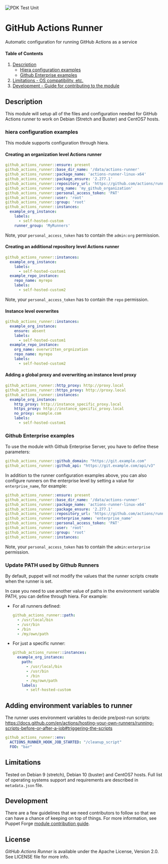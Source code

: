 ![PDK Test Unit](https://github.com/Telefonica/puppet-github-actions-runner/workflows/Run%20pdk%20test%20unit/badge.svg?branch=master)

# GitHub Actions Runner

Automatic configuration for running GitHub Actions as a service

#### Table of Contents

1. [Description](#description)
    - [Hiera configuration examples](#hiera-configuration-examples)
    - [Github Enterprise examples](#github-enterprise-examples)
2. [Limitations - OS compatibility, etc.](#limitations)
3. [Development - Guide for contributing to the module](#development)

## Description

This module will setup all of the files and configuration needed for GitHub Actions runner to work on Debian (Stretch and Buster) and CentOS7 hosts.

### hiera configuration examples

This module supports configuration through hiera.

#### Creating an organization level Actions runner

```yaml
github_actions_runner::ensure: present
github_actions_runner::base_dir_name: '/data/actions-runner'
github_actions_runner::package_name: 'actions-runner-linux-x64'
github_actions_runner::package_ensure: '2.277.1'
github_actions_runner::repository_url: 'https://github.com/actions/runner/releases/download'
github_actions_runner::org_name: 'my_github_organization'
github_actions_runner::personal_access_token: 'PAT'
github_actions_runner::user: 'root'
github_actions_runner::group: 'root'
github_actions_runner::instances:
  example_org_instance:
    labels:
      - self-hosted-custom
    runner_group: 'MyRunners'
```

Note, your `personal_access_token` has to contain the `admin:org` permission.

#### Creating an additional repository level Actions runner
```yaml
github_actions_runner::instances:
  example_org_instance:
    labels:
      - self-hosted-custom1
  example_repo_instance:
    repo_name: myrepo
    labels:
      - self-hosted-custom2
```

Note, your `personal_access_token` has to contain the `repo` permission.

#### Instance level overwrites
```yaml
github_actions_runner::instances:
  example_org_instance:
    ensure: absent
    labels:
      - self-hosted-custom1
  example_repo_instance:
    org_name: overwritten_orgnization
    repo_name: myrepo
    labels:
      - self-hosted-custom2
```

#### Adding a global proxy and overwriting an instance level proxy
```yaml
github_actions_runner::http_proxy: http://proxy.local
github_actions_runner::https_proxy: http://proxy.local
github_actions_runner::instances:
  example_org_instance:
    http_proxy: http://instance_specific_proxy.local
    https_proxy: http://instance_specific_proxy.local
    no_proxy: example.com
    labels:
      - self-hosted-custom1
```

### Github Enterprise examples
To use the module with Github Enterprise Server, you have to define these parameters:
```yaml
github_actions_runner::github_domain: "https://git.example.com"
github_actions_runner::github_api: "https://git.example.com/api/v3"
```

In addition to the runner configuration examples above, you can also configure runners
on the enterprise level by setting a value for `enterprise_name`, for example:
```yaml
github_actions_runner::ensure: present
github_actions_runner::base_dir_name: '/data/actions-runner'
github_actions_runner::package_name: 'actions-runner-linux-x64'
github_actions_runner::package_ensure: '2.277.1'
github_actions_runner::repository_url: 'https://github.com/actions/runner/releases/download'
github_actions_runner::enterprise_name: 'enterprise_name'
github_actions_runner::personal_access_token: 'PAT'
github_actions_runner::user: 'root'
github_actions_runner::group: 'root'
github_actions_runner::instances:
```

Note, your `personal_access_token` has to contain the `admin:enterprise` permission.

### Update PATH used by Github Runners

By default, puppet will not modify the values that the runner scripts create when
the runner is set.

In case you need to use another value of paths in the environment variable PATH,
you can define through hiera. For example:

- For all runners defined:
  ```yaml
  github_actions_runner::path:
    - /usr/local/bin
    - /usr/bin
    - /bin
    - /my/own/path
  ```
- For just a specific runner:
  ```yaml
  github_actions_runner::instances:
    example_org_instance:
      path:
        - /usr/local/bin
        - /usr/bin
        - /bin
        - /my/own/path
      labels:
        - self-hosted-custom
  ```

## Adding environment variables to runner

The runner uses environment variables to decide pre/post-run scripts:
https://docs.github.com/en/actions/hosting-your-own-runners/running-scripts-before-or-after-a-job#triggering-the-scripts

```yaml
github_actions_runner::env:
  ACTIONS_RUNNER_HOOK_JOB_STARTED: "/cleanup_script"
  FOO: "bar"
```


## Limitations

Tested on Debian 9 (stretch), Debian 10 (buster) and CentOS7 hosts.
Full list of operating systems support and requirements are described in `metadata.json` file.

## Development

There are a few guidelines that we need contributors to follow so that we can have a chance of keeping on top of things. For more information, see Puppet Forge [module contribution guide](https://puppet.com/docs/puppet/7.1/modules_publishing.html).

## License

*GitHub Actions Runner* is available under the Apache License, Version 2.0. See LICENSE file
for more info.
